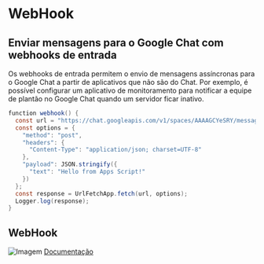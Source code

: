 # WebHook
## Enviar mensagens para o Google Chat com webhooks de entrada
Os webhooks de entrada permitem o envio de mensagens assíncronas para o Google Chat a partir de aplicativos que não são do Chat. Por exemplo, é possível configurar um aplicativo de monitoramento para notificar a equipe de plantão no Google Chat quando um servidor ficar inativo.

```csharp
function webhook() {
  const url = "https://chat.googleapis.com/v1/spaces/AAAAGCYeSRY/messages";
  const options = {
    "method": "post",
    "headers": {
      "Content-Type": "application/json; charset=UTF-8"
    },
    "payload": JSON.stringify({
      "text": "Hello from Apps Script!"
    })
  };
  const response = UrlFetchApp.fetch(url, options);
  Logger.log(response);
}
```
## WebHook
![Imagem](https://developers.google.com/static/chat/images/arch-pat-notifier.svg?hl=pt-br)
[Documentação](https://developers.google.com/chat/how-tos/webhooks?hl=pt-br#apps-script)
